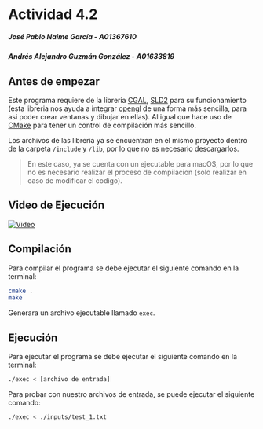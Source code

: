 # Actividad 4.2
##### José Pablo Naime García - A01367610
##### Andrés Alejandro Guzmán González - A01633819
## Antes de empezar
Este programa requiere de la libreria [CGAL](https://www.cgal.org/), [SLD2](https://www.libsdl.org/) para su 
funcionamiento (esta libreria nos ayuda a integrar [opengl](https://www.opengl.org/) de una
forma más sencilla, para asi poder crear ventanas y dibujar en ellas). Al igual que hace uso de [CMake](https://cmake.org/) para tener un 
control de compilación más sencillo.

Los archivos de las libreria ya se encuentran en el mismo proyecto dentro de la carpeta ```/include``` y ```/lib```,
por lo que no es necesario descargarlos. 

> En este caso, ya se cuenta con un ejecutable para macOS, por lo que no es necesario realizar el proceso de compilacion (solo realizar en caso de modificar el codigo).

## Video de Ejecución
[![Video](https://img.youtube.com/vi/Hl0dBQBJbi8/0.jpg)](https://www.youtube.com/watch?v=Hl0dBQBJbi8)

## Compilación
Para compilar el programa se debe ejecutar el siguiente comando en la terminal:
````bash
cmake .
make
````

Generara un archivo ejecutable llamado ```exec```.

## Ejecución
Para ejecutar el programa se debe ejecutar el siguiente comando en la terminal:
```bash
./exec < [archivo de entrada]
```

Para probar con nuestro archivos de entrada, se puede ejecutar el siguiente comando:
```bash
./exec < ./inputs/test_1.txt
```